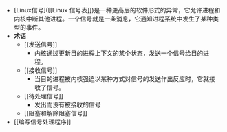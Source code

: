 - [Linux信号]([[Linux 信号表]])是一种更高层的软件形式的异常，它允许进程和内核中断其他进程。一个信号就是一条消息，它通知进程系统中发生了某种类型的事件。
- **术语**
	- [[发送信号]]
		- 内核通过更新目的进程上下文的某个状态，发送一个信号给目的进程。
	- [[接收信号]]
		- 当目的进程被内核强迫以某种方式对信号的发送作出反应时，它就接收了信号。
	- [[待处理信号]]
		- 发出而没有被接收的信号
	- [[阻塞和解除阻塞信号]]
- [[编写信号处理程序]]